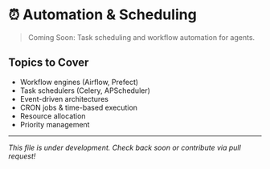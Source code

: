 # ⏰ Automation & Scheduling

> Coming Soon: Task scheduling and workflow automation for agents.

## Topics to Cover

- Workflow engines (Airflow, Prefect)
- Task schedulers (Celery, APScheduler)
- Event-driven architectures
- CRON jobs & time-based execution
- Resource allocation
- Priority management

---

*This file is under development. Check back soon or contribute via pull request!*